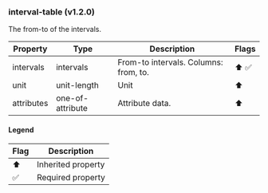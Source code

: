 ### interval-table (v1.2.0)
The from-to of the intervals.

| Property | Type | Description | Flags |
|---|---|---|---|
| intervals | intervals | From-to intervals. Columns: from, to. | ⬆️ ✅ |
| unit | unit-length | Unit | ⬆️ |
| attributes | one-of-attribute | Attribute data. | ⬆️ |


#### Legend

| Flag | Description |
| --- | --- |
| ⬆️ | Inherited property |
| ✅ | Required property |


